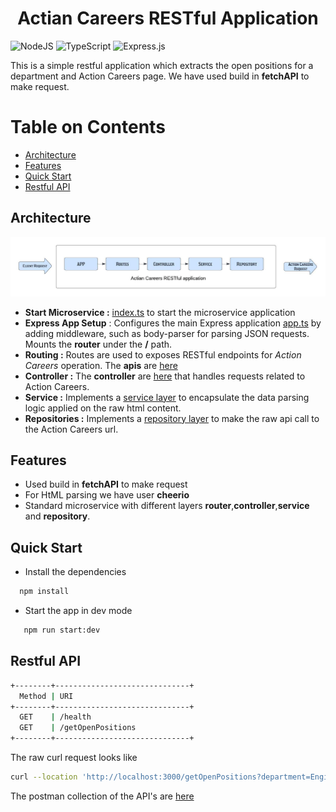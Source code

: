 <html><center><h1>Actian Careers RESTful Application</h1></center></html>

![NodeJS](https://img.shields.io/badge/node.js-6DA55F?style=for-the-badge&logo=node.js&logoColor=white)
![TypeScript](https://img.shields.io/badge/typescript-%23007ACC.svg?style=for-the-badge&logo=typescript&logoColor=white)
![Express.js](https://img.shields.io/badge/express.js-%23404d59.svg?style=for-the-badge&logo=express&logoColor=%2361DAFB)

This is a simple restful application which extracts the open positions for a department and Action Careers page. We have used build in **fetchAPI** to make request.

# Table on Contents <!-- omit in toc -->

- [Architecture](#architecture)
- [Features](#features)
- [Quick Start](#quick-start)
- [Restful API](#restful-api)

## Architecture

![Process Flow](/docs/images/processFlow.jpeg)

 - **Start Microservice :** [index.ts](./src/index.ts) to start the microservice application
 - **Express App Setup** : Configures the main Express application [app.ts](./src/app.ts) by adding middleware, such as body-parser for parsing JSON requests.
Mounts the **router** under the **/** path.
- **Routing :** Routes are used to exposes RESTful endpoints for *Action Careers* operation. The **apis** are [here](./backend-express-postgresql/src/routes/v1Apis/)
- **Controller :** The **controller** are [here](./src/controllers/ActianCareersController.ts) that handles requests related to Action Careers.
-  **Service :** Implements a [service layer](./src/service/ActianCareersService.ts) to encapsulate the data parsing logic applied on the raw html content.
- **Repositories :** Implements a [repository layer](./src/repositories/ActianCareersRepository.ts) to make the raw api call to the Action Careers url.

## Features
* Used build in **fetchAPI** to make request
* For HtML parsing we have user **cheerio**
* Standard microservice with different layers **router**,**controller**,**service** and **repository**.

## Quick Start

- Install the dependencies

```cmd
  npm install
```

- Start the app in dev mode

```cmd
   npm run start:dev
```

## Restful API
```sh 
+--------+------------------------------+
  Method | URI
+--------+------------------------------+
  GET    | /health
  GET    | /getOpenPositions
+--------+------------------------------+
```
The raw curl request looks like
```sh
curl --location 'http://localhost:3000/getOpenPositions?department=Engineering'
```
The postman collection of the API's are [here](/docs/postmanApiCollection/ActionCareers.postman_collection.json)